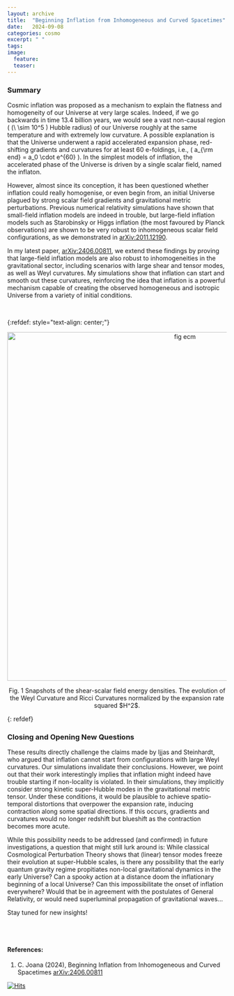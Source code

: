 ```yaml
---
layout: archive
title:  "Beginning Inflation from Inhomogeneous and Curved Spacetimes"
date:   2024-09-08
categories: cosmo
excerpt: " "
tags: 
image:
  feature: 
  teaser: 
---
```


### Summary

Cosmic inflation was proposed as a mechanism to explain the flatness and homogeneity of our Universe at very large scales. Indeed, if we go backwards in time 13.4 billion years, we would see a vast non-causal region ( (\ \sim 10^5 \) Hubble radius) of our Universe roughly at the same temperature and with extremely low curvature. A possible explanation is that the Universe underwent a rapid accelerated expansion phase, red-shifting gradients and curvatures for at least 60 e-foldings, i.e., \( a_{\rm end} = a_0 \cdot e^{60} \). In the simplest models of inflation, the accelerated phase of the Universe is driven by a single scalar field, named the inflaton.

However, almost since its conception, it has been questioned whether inflation could really homogenise, or even begin from, an initial Universe plagued by strong scalar field gradients and gravitational metric perturbations. Previous numerical relativity simulations have shown that small-field inflation models are indeed in trouble, but large-field inflation models such as Starobinsky or Higgs inflation (the most favoured by Planck observations) are shown to be very robust to inhomogeneous scalar field configurations, as we demonstrated in [arXiv:2011.12190](https://arxiv.org/abs/2011.12190).

In my latest paper, [arXiv:2406.00811](https://arxiv.org/abs/2406.00811), we extend these findings by proving that large-field inflation models are also robust to inhomogeneities in the gravitational sector, including scenarios with large shear and tensor modes, as well as Weyl curvatures. My simulations show that inflation can start and smooth out these curvatures, reinforcing the idea that inflation is a powerful mechanism capable of creating the observed homogeneous and isotropic Universe from a variety of initial conditions.

&nbsp;

{:refdef: style="text-align: center;"}
<p align = "center">
<img src="/images/WCSFf.png" alt="fig ecm" width="800"/>
</p>

<p align = "center">
Fig. 1 Snapshots of the shear-scalar field energy densities. The evolution of the Weyl Curvature and Ricci Curvatures normalized by the expansion rate squared $H^2$.  
</p>
{: refdef}


### Closing and Opening New Questions

These results directly challenge the claims made by Ijjas and Steinhardt, who argued that inflation cannot start from configurations with large Weyl curvatures. Our simulations invalidate their conclusions. However, we point out that their work interestingly implies that inflation might indeed have trouble starting if non-locality is violated. In their simulations, they implicitly consider strong kinetic super-Hubble modes in the gravitational metric tensor. Under these conditions, it would be plausible to achieve spatio-temporal distortions that overpower the expansion rate, inducing contraction along some spatial directions. If this occurs, gradients and curvatures would no longer redshift but blueshift as the contraction becomes more acute.

While this possibility needs to be addressed (and confirmed) in future investigations, a question that might still lurk around is: While classical Cosmological Perturbation Theory  shows that (linear) tensor modes freeze their evolution at super-Hubble scales, is there any possibility that the early quantum gravity regime propitiates non-local gravitational dynamics in the early Universe? Can a spooky action at a distance doom the inflationary beginning of a local Universe? Can this impossibilitate the onset of inflation everywhere?
Would that be in agreement with the postulates of General Relativity, or would need superluminal propagation of gravitational waves… 

Stay tuned for new insights! 



<br/><br/>

#### References:

1.  C. Joana (2024), Beginning Inflation from Inhomogeneous and Curved Spacetimes  [arXiv:2406.00811](https://arxiv.org/abs/2406.00811)


[![Hits](https://hits.seeyoufarm.com/api/count/incr/badge.svg?url=https%3A%2F%2Fcjoana.github.io%2Fcosmo%2Fpreheating&count_bg=%23FFFFFF&title_bg=%23555555&icon=&icon_color=%23E7E7E7&title=%23&edge_flat=false)](https://hits.seeyoufarm.com)

